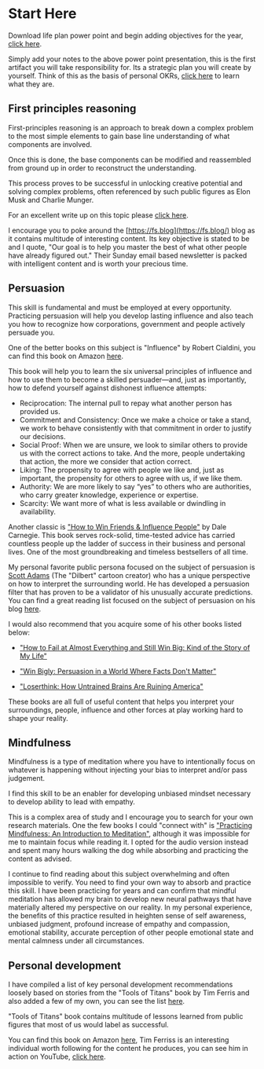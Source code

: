 # Start Here

Download life plan power point and begin adding objectives for the year, [click here](https://github.com/fszale/school-of-titans/tree/main/docs/attachments/year_plan_blank.pptx).

Simply add your notes to the above power point presentation, this is the first artifact you will take responsibility for.  Its a strategic plan you will create by yourself.  Think of this as the basis of personal OKRs, [click here](https://www.whatmatters.com/faqs/okr-meaning-definition-example/) to learn what they are.

## First principles reasoning
First-principles reasoning is an approach to break down a complex problem to the most simple
elements to gain base line understanding of what components are involved.

Once this is done, the base components can be modified and reassembled from ground up in order to reconstruct the understanding.  

This process proves to be successful in unlocking creative potential and solving complex problems, often referenced by such public figures as Elon Musk and Charlie Munger.

For an excellent write up on this topic please [click here](https://fs.blog/2018/04/first-principles/).

I encourage you to poke around the [https://fs.blog](https://fs.blog/) blog as it contains multitude of interesting content. Its key objective is stated to be and I quote, "Our goal is to help you master the best of what other people have already figured out."  Their Sunday email based newsletter is packed with intelligent content and is worth your precious time.

## Persuasion

This skill is fundamental and must be employed at every opportunity.  Practicing persuasion will help you develop lasting influence and also teach you how to recognize how corporations, government and people actively persuade you.

One of the better books on this subject is "Influence" by Robert Cialdini, you can find this book on Amazon [here](https://www.amazon.com/Influence-Psychology-Persuasion-Robert-Cialdini/dp/006124189X/ref=sr_1_1?crid=34MX54RQGVM32&dchild=1&keywords=influence+the+psychology+of+persuasion+by+robert+cialdini&qid=1618706930&s=books&sprefix=influence+the+p%2Cstripbooks%2C199&sr=1-1).

This book will help you to learn the six universal principles of influence and how to use them to become a skilled persuader—and, just as importantly, how to defend yourself against dishonest influence attempts:

- Reciprocation: The internal pull to repay what another person has provided us.
- Commitment and Consistency: Once we make a choice or take a stand, we work to behave consistently with that commitment in order to justify our decisions.
- Social Proof: When we are unsure, we look to similar others to provide us with the correct actions to take. And the more, people undertaking that action, the more we consider that action correct.
- Liking: The propensity to agree with people we like and, just as important, the propensity for others to agree with us, if we like them.
- Authority: We are more likely to say “yes” to others who are authorities, who carry greater knowledge, experience or expertise.
- Scarcity: We want more of what is less available or dwindling in availability.

Another classic is ["How to Win Friends & Influence People"](https://www.amazon.com/How-Win-Friends-Influence-People/dp/0671027034) by Dale Carnegie.  This book serves rock-solid, time-tested advice has carried countless people up the ladder of success in their business and personal lives. One of the most groundbreaking and timeless bestsellers of all time.

My personal favorite public persona focused on the subject of persuasion is [Scott Adams](https://www.scottadamssays.com/about/) (The "Dilbert" cartoon creator) who has a unique perspective on how to interpret the surrounding world. He has developed a persuasion filter that has proven to be a validator of his unusually accurate predictions. You can find a great reading list focused on the subject of persuasion on his blog [here](https://www.scottadamssays.com/2018/01/24/persuasion-reading-list-updated-1-18/).  

I would also recommend that you acquire some of his other books listed below:

- ["How to Fail at Almost Everything and Still Win Big: Kind of the Story of My Life"](https://www.amazon.com/How-Fail-Almost-Everything-Still/dp/1591847745)

- ["Win Bigly: Persuasion in a World Where Facts Don't Matter"](https://www.amazon.com/Win-Bigly-Persuasion-World-Matter/dp/0735219710)

- ["Loserthink: How Untrained Brains Are Ruining America"](https://www.amazon.com/Loserthink-Untrained-Brains-Ruining-America/dp/0593083520)

These books are all full of useful content that helps you interpret your surroundings, people, influence and other forces at play working hard to shape your reality.

## Mindfulness

Mindfulness is a type of meditation where you have to intentionally focus on whatever is happening without injecting your bias to interpret and/or pass judgement.

I find this skill to be an enabler for developing unbiased mindset necessary to develop ability to lead with empathy.

This is a complex area of study and I encourage you to search for your own research materials. One the few books I could "connect with" is ["Practicing Mindfulness: An Introduction to Meditation"](https://www.amazon.com/Practicing-Mindfulness-Introduction-Great-Courses-ebook/dp/B07CNLSXC2), although it was impossible for me to maintain focus while reading it. I opted for the audio version instead and spent many hours walking the dog while absorbing and practicing the content as advised.

I continue to find reading about this subject overwhelming and often impossible to verify.  You need to find your own way to absorb and practice this skill. I have been practicing for years and can confirm that mindful meditation has allowed my brain to develop new neural pathways that have materially altered my perspective on our reality. In my personal experience, the benefits of this practice resulted in heighten sense of self awareness, unbiased judgment, profound increase of empathy and compassion, emotional stability, accurate perception of other people emotional state and mental calmness under all circumstances.

## Personal development

I have compiled a list of key personal development recommendations loosely based on stories from the "Tools of Titans" book by Tim Ferris and also added a few of my own, you can see the list [here](https://fszale.github.io/school-of-titans/tools).

"Tools of Titans" book contains multitude of lessons learned from public figures that most of us would label as successful.

You can find this book on Amazon [here](https://www.amazon.com/Tools-Titans-Billionaires-World-Class-Performers/dp/1328683788/ref=sr_1_1?dchild=1&keywords=Tools+of+Titans&qid=1618703309&sr=8-1), Tim Ferriss is an interesting individual worth following for the content he produces, you can see him in action on YouTube, [click here](https://www.youtube.com/c/timferriss).

